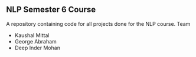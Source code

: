 ## NLP Semester 6 Course
A repository containing code for all projects done for the NLP course. Team
* Kaushal Mittal
* George Abraham
* Deep Inder Mohan
